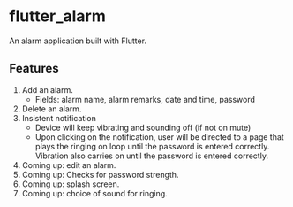 # flutter_alarm

An alarm application built with Flutter.

## Features

1. Add an alarm.
   - Fields: alarm name, alarm remarks, date and time, password
2. Delete an alarm.
3. Insistent notification
   - Device will keep vibrating and sounding off (if not on mute)
   - Upon clicking on the notification, user will be directed to a page that plays the ringing on loop until the password is entered correctly. Vibration also carries on until the password is entered correctly.
4. Coming up: edit an alarm.
5. Coming up: Checks for password strength.
6. Coming up: splash screen.
7. Coming up: choice of sound for ringing.